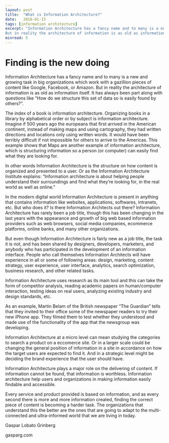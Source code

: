 ```yaml
---
layout: post 
title:  "What is Information Architecture?"
date:   2016-01-15
tags: [information architecture]
excerpt: "Information Architecture has a fancy name and to many is a new and growing task in big organizations which work with a gazillion pieces of content like Google, Facebook, or Amazon.
But in reality the architecture of information is as old as information itself. It has always been part along with questions like “how we structure this set of data so is easily found by others?”."
minread: 5
---
```


# Finding is the new doing

Information Architecture has a fancy name and to many is a new and growing task in big organizations which work with a gazillion pieces of content like Google, Facebook, or Amazon.
But in reality the architecture of information is as old as information itself. It has always been part along with questions like “How do we structure this set of data so is easily found by others?”.

The index of a book is information architecture. Organizing books in a library by alphabetical order or by subject is information architecture. Imagine if 500 years ago the europeans that first arrived in the American continent, instead of making maps and using cartography, they had written directions and locations only using written words. It would have been terribly difficult if not impossible for others to arrive to the Americas. This example shows that Maps are another example of information architecture, which is structuring information so a person (or computer) can easily find what they are looking for.

In other words Information Architecture is the structure on how content is organized and presented to a user. Or as the Information Architecture Institute explains: “Information architecture is about helping people understand their surroundings and find what they’re looking for, in the real world as well as online.”

In the modern digital world Information Architecture is present in anything that contains information like websites, applications, softwares, intranets, etc. But who does it? Is there Information Architects out there? Information Architecture has rarely been a job title, though this has been changing in the last years with the appearance and growth of big web based information providers such as web browsers, social media companies, ecommerce platforms, online banks, and many other organizations.

But even though Information Architecture is fairly new as a job title, the task it is not, and has been shared by designers, developers, marketers, and anybody who has participated in the development of an information interface. People who call themselves Information Architects will have experience in all or some of following areas: design, marketing, content strategy, user experience, user interface, analytics, search optimization, business research, and other related tasks.

Information Architecture uses research as its main tool and this can take the form of competitor analysis, reading academic papers on human/computer interaction, testing ideas on real users, analyzing existing industry and design standards, etc.

As an example, Martin Belam of the British newspaper “The Guardian” tells that they invited to their office some of the newspaper readers to try their new iPhone app. They filmed them to test whether they understood and made use of the functionality of the app that the newsgroup was developing. 

Information Architecture at a micro level can mean studying the categories to search a product on a eccomerce site. Or in a larger scale could be changing the general position of information in a site in accordance on how the target users are expected to find it. And in a strategic level might be deciding the brand experience that the user should have.

Information Architecture plays a major role on the delivering of content. If information cannot be found, that information is worthless. Information architecture help users and organizations in making information easily findable and accessible. 

Every service and product provided is based on information, and as every second there is more and more information created, finding the correct piece of content is becoming a harder task. The organizations that understand this the better are the ones that are going to adapt to the multi-connected and ultra-informed world that we are living in today.



Gaspar Lobato Grinberg

gasparg.com
